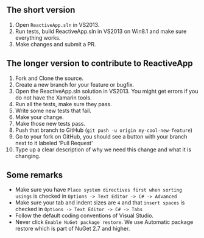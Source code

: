 ## The short version

1. Open `ReactiveApp.sln` in VS2013.
1. Run tests, build ReactiveApp.sln in VS2013 on Win8.1 and make sure everything works.
1. Make changes and submit a PR.


## The longer version to contribute to ReactiveApp

1. Fork and Clone the source.
1. Create a new branch for your feature or bugfix.
1. Open the ReactiveApp.sln solution in VS2013. You might get errors if you do not have the Xamarin tools. 
1. Run all the tests, make sure they pass.
1. Write some new tests that fail.
1. Make your change.
1. Make those new tests pass.
1. Push that branch to GitHub (`git push -u origin my-cool-new-feature`)
1. Go to your fork on GitHub, you should see a button with your branch next to it labeled 'Pull Request'
1. Type up a clear description of why we need this change and what it is changing.

## Some remarks

* Make sure you have `Place system directives first when sorting usings` is checked in `Options -> Text Editor -> C# -> Advanced` 
* Make sure your tab and indent sizes are `4` and that `insert spaces` is checked in `Options -> Text Editor -> C# -> Tabs`
* Follow the default coding conventions of Visual Studio.
* Never click `Enable NuGet package restore`. We use Automatic package restore which is part of NuGet 2.7 and higher.
